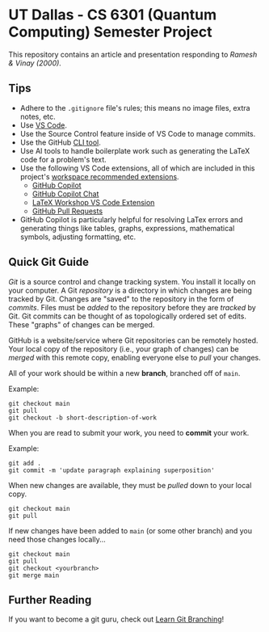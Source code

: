 # UT Dallas - CS 6301 (Quantum Computing) Semester Project

This repository contains an article and presentation responding to _Ramesh & Vinay (2000)_.

## Tips

- Adhere to the `.gitignore` file's rules; this means no image files, extra notes, etc.
- Use [VS Code](https://code.visualstudio.com/).
- Use the Source Control feature inside of VS Code to manage commits.
- Use the GitHub [CLI tool](https://cli.github.com/).
- Use AI tools to handle boilerplate work such as generating the LaTeX code for a problem's text.
- Use the following VS Code extensions, all of which are included in this project's [workspace recommended extensions](https://code.visualstudio.com/docs/editor/extension-marketplace#_workspace-recommended-extensions).
  - [GitHub Copilot](https://marketplace.visualstudio.com/items?itemName=GitHub.copilot)
  - [GitHub Copilot Chat](https://marketplace.visualstudio.com/items?itemName=GitHub.copilot-chat)
  - [LaTeX Workshop VS Code Extension](https://marketplace.visualstudio.com/items?itemName=James-Yu.latex-workshop)
  - [GitHub Pull Requests](https://marketplace.visualstudio.com/items?itemName=GitHub.vscode-pull-request-github)
- GitHub Copilot is particularly helpful for resolving LaTex errors and generating things like tables, graphs, expressions, mathematical symbols, adjusting formatting, etc.

## Quick Git Guide

_Git_ is a source control and change tracking system. You install it locally on your computer. A Git _repository_ is a directory in which changes are being tracked by Git. Changes are "saved" to the repository in the form of _commits_. Files must be _added_ to the repository before they are _tracked_ by Git. Git commits can be thought of as topologically ordered set of edits. These "graphs" of changes can be merged.

GitHub is a website/service where Git repositories can be remotely hosted. Your local copy of the repository (i.e., your graph of changes) can be _merged_ with this remote copy, enabling everyone else to _pull_ your changes.

All of your work should be within a new **branch**, branched off of `main`.

Example:

```
git checkout main
git pull
git checkout -b short-description-of-work
```

When you are read to submit your work, you need to **commit** your work.

Example:

```
git add .
git commit -m 'update paragraph explaining superposition'
```

When new changes are available, they must be _pulled_ down to your local copy.

```
git checkout main
git pull
```

If new changes have been added to `main` (or some other branch) and you need those changes locally...

```
git checkout main
git pull
git checkout <yourbranch>
git merge main
```

## Further Reading

If you want to become a git guru, check out [Learn Git Branching](https://learngitbranching.js.org/?locale=en_US)!
